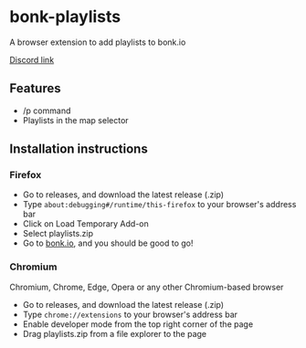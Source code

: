 # bonk-playlists
A browser extension to add playlists to bonk.io

[Discord link](https://discord.gg/Dj6usq7ww3)

## Features
* /p command
* Playlists in the map selector

## Installation instructions
### Firefox
* Go to releases, and download the latest release (.zip)
* Type `about:debugging#/runtime/this-firefox` to your browser's address bar
* Click on Load Temporary Add-on
* Select playlists.zip
* Go to [bonk.io](https://bonk.io), and you should be good to go!
### Chromium
Chromium, Chrome, Edge, Opera or any other Chromium-based browser
* Go to releases, and download the latest release (.zip)
* Type `chrome://extensions` to your browser's address bar
* Enable developer mode from the top right corner of the page
* Drag playlists.zip from a file explorer to the page
